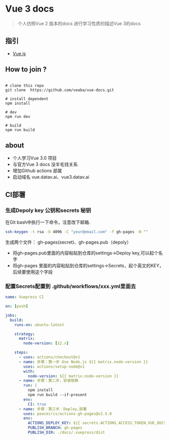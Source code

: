# Vue 3 docs

> 个人仿照Vue 2 版本的docs 进行学习性质的描述Vue 3的docs


## 指引
- [Vue.js](https://cn.vuejs.org/)

## How to join ? 

```shell

# clone this repo
git clone  https://github.com/veaba/vue-docs.git 

# install dependent
npm install

# dev
npm run dev 

# build
npm run build

```

## about 
- 个人学习Vue 3.0 项目
- 与官方Vue 3 docs 没半毛钱关系
- 增加Github actions 部属
- 启动域名 vue.datav.ai、vue3.datav.ai


## CI部署
 
### 生成Depoly key 公钥和secrets 秘钥

在Git bash中执行一下命令，注意改下邮箱. 

```bash 
ssh-keygen -t rsa -b 4096 -C "your@email.com" -f gh-pages -N ""
```

生成两个文件：
gh-pages(secret)、gh-pages.pub（depoly）

- 将gh-pages.pub里面的内容粘贴到仓库的settings->Deploy key,可以起个名字
- 将gh-pages 里面的内容粘贴到仓库的settings->Secrets，起个英文的KEY，后续要使用这个字段

### 配置Secrets配置到 .github/workflows/xxx.yml里面去

```yml
name: Vuepress CI

on: [push]

jobs:
  build:
    runs-on: ubuntu-latest

    strategy:
      matrix:
        node-version: [12.x]

    steps:
      - uses: actions/checkout@v1
      - name: 步骤：第一步 Use Node.js ${{ matrix.node-version }}
        uses: actions/setup-node@v1
        with:
          node-version: ${{ matrix.node-version }}
      - name: 步骤：第二步，安装依赖
        run: |
          npm install
          npm run build --if-present
        env:
          CI: true
      - name: 步骤：第三步：Deploy,部署
        uses: peaceiris/actions-gh-pages@v2.5.0
        env:
          ACTIONS_DEPLOY_KEY: ${{ secrets.ACTIONS_ACCESS_TOKEN_VUE_DOCS_CI }}
          PUBLISH_BRANCH: gh-pages
          PUBLISH_DIR: ./docs/.vuepress/dist

```

